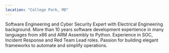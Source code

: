 ```yaml
---
location: "College Park, MD"
---
```


Software Engineering and Cyber Security Expert with Electrical Engineering background. More than 10 years software development expertience in many languages from x86 and ARM Assembly to Python. Experience in SOC, Incident Response and Red Team Lead roles. Passion for building elegant frameworks to automate and simplify operations.

